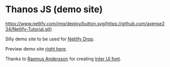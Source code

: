 # Thanos JS (demo site)

https://www.netlify.com/img/deploy/button.svg(https://github.com/axense234/Netlify-Tutorial.git)

Silly demo site to be used for [Netlify Drop](https://app.netlify.com/drop).

Preview demo site [right here](https://www.thanosjs.org).

Thanks to [Rasmus Andersson](https://twitter.com/rsms) for creating [Inter UI font](https://rsms.me/inter/).
